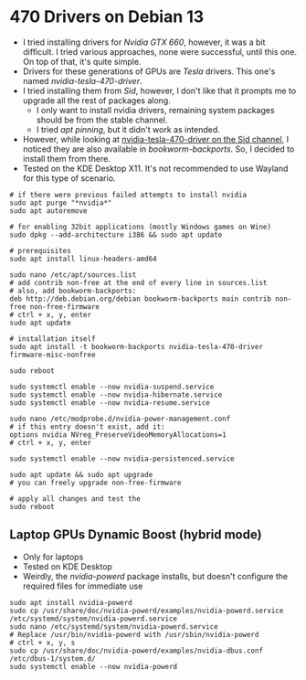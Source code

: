 # 470 Drivers on Debian 13

* I tried installing drivers for _Nvidia GTX 660_, however, it was a bit difficult. I tried various approaches, none were successful, until this one. On top of that, it's quite simple.
* Drivers for these generations of GPUs are _Tesla_ drivers. This one's named _nvidia-tesla-470-driver_.
* I tried installing them from _Sid_, however, I don't like that it prompts me to upgrade all the rest of packages along.
    * I only want to install nvidia drivers, remaining system packages should be from the stable channel.
    * I tried _apt pinning_, but it didn't work as intended.
* However, while looking at [nvidia-tesla-470-driver on the Sid channel](https://packages.debian.org/sid/nvidia-tesla-470-driver), I noticed they are also available in _bookworm-backports_. So, I decided to install them from there.
* Tested on the KDE Desktop X11. It's not recommended to use Wayland for this type of scenario.

```
# if there were previous failed attempts to install nvidia
sudo apt purge "*nvidia*"
sudo apt autoremove

# for enabling 32bit applications (mostly Windows games on Wine)
sudo dpkg --add-architecture i386 && sudo apt update

# prerequisites
sudo apt install linux-headers-amd64

sudo nano /etc/apt/sources.list
# add contrib non-free at the end of every line in sources.list
# also, add bookworm-backports:
deb http://deb.debian.org/debian bookworm-backports main contrib non-free non-free-firmware   
# ctrl + x, y, enter
sudo apt update

# installation itself
sudo apt install -t bookworm-backports nvidia-tesla-470-driver firmware-misc-nonfree

sudo reboot

sudo systemctl enable --now nvidia-suspend.service
sudo systemctl enable --now nvidia-hibernate.service
sudo systemctl enable --now nvidia-resume.service

sudo nano /etc/modprobe.d/nvidia-power-management.conf
# if this entry doesn't exist, add it:
options nvidia NVreg_PreserveVideoMemoryAllocations=1
# ctrl + x, y, enter

sudo systemctl enable --now nvidia-persistenced.service

sudo apt update && sudo apt upgrade
# you can freely upgrade non-free-firmware

# apply all changes and test the 
sudo reboot
```

## Laptop GPUs Dynamic Boost (hybrid mode)

* Only for laptops
* Tested on KDE Desktop
* Weirdly, the _nvidia-powerd_ package installs, but doesn't configure the required files for immediate use

```
sudo apt install nvidia-powerd
sudo cp /usr/share/doc/nvidia-powerd/examples/nvidia-powerd.service /etc/systemd/system/nvidia-powerd.service
sudo nano /etc/systemd/system/nvidia-powerd.service
# Replace /usr/bin/nvidia-powerd with /usr/sbin/nvidia-powerd
# ctrl + x, y, s
sudo cp /usr/share/doc/nvidia-powerd/examples/nvidia-dbus.conf /etc/dbus-1/system.d/
sudo systemctl enable --now nvidia-powerd
```
